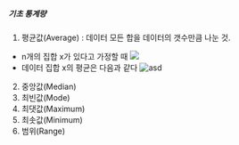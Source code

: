 ##### 기초 통계량

1. 평균값(Average) : 데이터 모든 합을 데이터의 갯수만큼 나눈 것. 
- n개의 집합 x가 있다고 가정할 때 ![](https://latex.codecogs.com/svg.latex?\Large&space;x%20=%20\\{x_{1},%20x_{2},%20...,%20x_{n}\\}) 
- 데이터 집합 x의 평균은 다음과 같다
![asd](\bar{x}=\frac{x_1+x_2+...+x_3}{n}=\frac{1}{n}(\sum_{i=1}^{n}x_i))

2. 중앙값(Median)
3. 최빈값(Mode)
4. 최댓값(Maximum)
5. 최솟값(Minimum)
6. 범위(Range)

